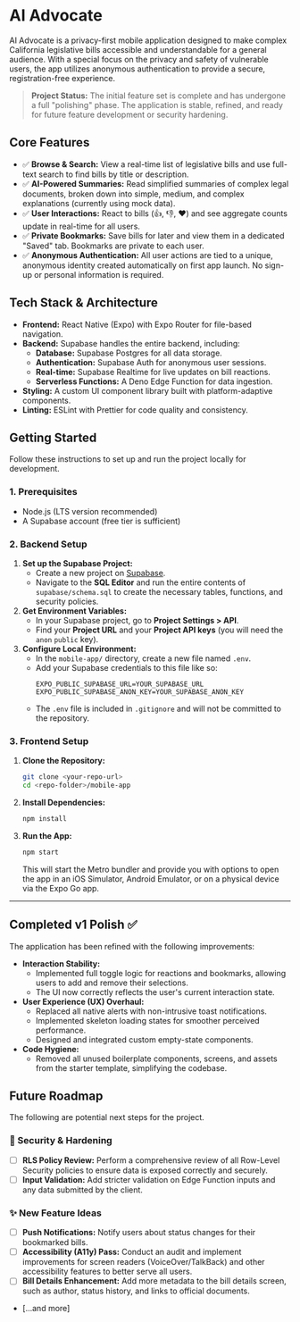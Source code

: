 # AI Advocate

AI Advocate is a privacy-first mobile application designed to make complex California legislative bills accessible and understandable for a general audience. With a special focus on the privacy and safety of vulnerable users, the app utilizes anonymous authentication to provide a secure, registration-free experience.

> **Project Status:** The initial feature set is complete and has undergone a full "polishing" phase. The application is stable, refined, and ready for future feature development or security hardening.

## Core Features

-   ✅ **Browse & Search:** View a real-time list of legislative bills and use full-text search to find bills by title or description.
-   ✅ **AI-Powered Summaries:** Read simplified summaries of complex legal documents, broken down into simple, medium, and complex explanations (currently using mock data).
-   ✅ **User Interactions:** React to bills (👍, 👎, ❤️) and see aggregate counts update in real-time for all users.
-   ✅ **Private Bookmarks:** Save bills for later and view them in a dedicated "Saved" tab. Bookmarks are private to each user.
-   ✅ **Anonymous Authentication:** All user actions are tied to a unique, anonymous identity created automatically on first app launch. No sign-up or personal information is required.

## Tech Stack & Architecture

-   **Frontend:** React Native (Expo) with Expo Router for file-based navigation.
-   **Backend:** Supabase handles the entire backend, including:
    -   **Database:** Supabase Postgres for all data storage.
    -   **Authentication:** Supabase Auth for anonymous user sessions.
    -   **Real-time:** Supabase Realtime for live updates on bill reactions.
    -   **Serverless Functions:** A Deno Edge Function for data ingestion.
-   **Styling:** A custom UI component library built with platform-adaptive components.
-   **Linting:** ESLint with Prettier for code quality and consistency.

## Getting Started

Follow these instructions to set up and run the project locally for development.

### 1. Prerequisites

-   Node.js (LTS version recommended)
-   A Supabase account (free tier is sufficient)

### 2. Backend Setup

1.  **Set up the Supabase Project:**
    -   Create a new project on [Supabase](https://supabase.com/).
    -   Navigate to the **SQL Editor** and run the entire contents of `supabase/schema.sql` to create the necessary tables, functions, and security policies.
2.  **Get Environment Variables:**
    -   In your Supabase project, go to **Project Settings > API**.
    -   Find your **Project URL** and your **Project API keys** (you will need the `anon` `public` key).
3.  **Configure Local Environment:**
    -   In the `mobile-app/` directory, create a new file named `.env`.
    -   Add your Supabase credentials to this file like so:
        ```
        EXPO_PUBLIC_SUPABASE_URL=YOUR_SUPABASE_URL
        EXPO_PUBLIC_SUPABASE_ANON_KEY=YOUR_SUPABASE_ANON_KEY
        ```
    -   The `.env` file is included in `.gitignore` and will not be committed to the repository.

### 3. Frontend Setup

1.  **Clone the Repository:**
    ```bash
    git clone <your-repo-url>
    cd <repo-folder>/mobile-app
    ```
2.  **Install Dependencies:**
    ```bash
    npm install
    ```
3.  **Run the App:**
    ```bash
    npm start
    ```
    This will start the Metro bundler and provide you with options to open the app in an iOS Simulator, Android Emulator, or on a physical device via the Expo Go app.

---

## Completed v1 Polish ✅

The application has been refined with the following improvements:

-   **Interaction Stability:**
    -   Implemented full toggle logic for reactions and bookmarks, allowing users to add and remove their selections.
    -   The UI now correctly reflects the user's current interaction state.
-   **User Experience (UX) Overhaul:**
    -   Replaced all native alerts with non-intrusive toast notifications.
    -   Implemented skeleton loading states for smoother perceived performance.
    -   Designed and integrated custom empty-state components.
-   **Code Hygiene:**
    -   Removed all unused boilerplate components, screens, and assets from the starter template, simplifying the codebase.

## Future Roadmap

The following are potential next steps for the project.

### 🔐 Security & Hardening

-   [ ] **RLS Policy Review:** Perform a comprehensive review of all Row-Level Security policies to ensure data is exposed correctly and securely.
-   [ ] **Input Validation:** Add stricter validation on Edge Function inputs and any data submitted by the client.

### ✨ New Feature Ideas

-   [ ] **Push Notifications:** Notify users about status changes for their bookmarked bills.
-   [ ] **Accessibility (A11y) Pass:** Conduct an audit and implement improvements for screen readers (VoiceOver/TalkBack) and other accessibility features to better serve all users.
-   [ ] **Bill Details Enhancement:** Add more metadata to the bill details screen, such as author, status history, and links to official documents.
-   [...and more]
